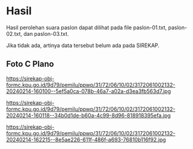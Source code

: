 # Hasil

Hasil perolehan suara paslon dapat dilihat pada file paslon-01.txt, paslon-02.txt, dan paslon-03.txt.

Jika tidak ada, artinya data tersebut belum ada pada SIREKAP.

## Foto C Plano

https://sirekap-obj-formc.kpu.go.id/9d79/pemilu/ppwp/31/72/06/10/02/3172061002132-20240214-160100--5ef5a0ca-078b-46a7-a02a-d3ea3fb563d7.jpg

https://sirekap-obj-formc.kpu.go.id/9d79/pemilu/ppwp/31/72/06/10/02/3172061002132-20240214-160118--34b0d1de-b60a-4c99-8d96-818918395efa.jpg

https://sirekap-obj-formc.kpu.go.id/9d79/pemilu/ppwp/31/72/06/10/02/3172061002132-20240214-162215--8e5ae226-611f-486f-a693-76810b116f92.jpg

